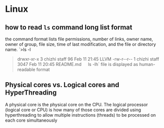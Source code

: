 # Linux

## how to read `ls` command long list format
the command format lists file permissions, number of links, owner name, owner of group, file size, time of last modification, and the file or directory name.
`>ls -l
 > drwxr-xr-x  3 chizhi  staff    96 Feb 11 21:45 LLVM
 > -rw-r--r--  1 chizhi  staff  3047 Feb 11 20:45 README.md`  
`ls -lh` file is displayed as human-readable format

## Physical cores vs. Logical cores and HyperThreading
A physical core is the physical core on the CPU. The logical processor (logical core or CPU) is how many of those cores are divided using hyperthreading to allow multiple instructions (threads) to be processed on each core simultaneously

